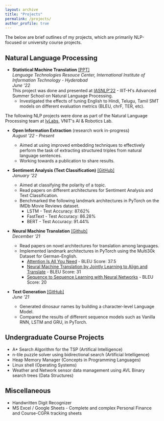 ```yaml
---
layout: archive
title: "Projects"
permalink: /projects/
author_profile: true
---
```


The below are brief outlines of my projects, which are primarily NLP-focused or university course projects.

## Natural Language Processing
- **Statistical Machine Translation** [[PPT]](https://docs.google.com/presentation/d/1-58IoGHbNI8Ji9Tqlyz_v6sYBe4C2gTJr_5YjeeAV4A/edit?usp=sharing) \
    _Language Technologies Resouce Center, International Institute of Information Technology - Hyderabad_ \
    _June '22_ \
    This project was done and presented at [IASNLP'22](https://ltrc.iiit.ac.in/iasnlp2022/) - IIIT-H's Advanced Summer School on Natural Language Processing. 
    - Investigated the effects of tuning English to Hindi, Telugu, Tamil SMT models on different evaluation metrics (BLEU, chrF, TER, etc).

The following NLP projects were done as part of the Natural Language Processing team at [IvLabs](https://www.ivlabs.in/), VNIT's AI & Robotics Lab. 

- **Open Information Extraction** (research work in-progress) \
    _August '22 - Present_
    - Aimed at using improved embedding techniques to effectively perform the task of extracting structured triples from natural language sentences.
    - Working towards a publication to share results.

- **Sentiment Analysis (Text Classification)** [[GitHub]](https://github.com/IvLabs/Natural-Language-Processing/tree/master/text_classification) \
    _January '22_
    - Aimed at classifying the polarity of a topic.
    - Read papers on different architectures for Sentiment Analysis and Text Classification.
    - Benchmarked the following landmark architectures in PyTorch on the IMDb Movie Reviews dataset.
        - LSTM - Test Accuracy: 87.62%
        - FastText - Test Accuracy: 86.28%
        - BERT - Test Accuracy: 91.44%

- **Neural Machine Translation** [[Github]](https://github.com/IvLabs/Natural-Language-Processing/tree/master/neural_machine_translation) \
    _December '21_
    - Read papers on novel architectures for translation among languages.
    - Implemented landmark architectures in PyTorch using the Multi30k Dataset for German-English.
        - [Attention Is All You Need](https://arxiv.org/abs/1706.03762) - BLEU Score: 37.5 
        - [Neural Machine Translation by Jointly Learning to Align and Translate](https://arxiv.org/abs/1409.0473) - BLEU Score: 31
        - [Sequence to Sequence Learning with Neural Networks](https://arxiv.org/abs/1409.3215) - BLEU Score: 20

- **Text Generation** [[GitHub]](https://github.com/IvLabs/Natural-Language-Processing/tree/master/char_rnns) \
    _June '21_
    - Generated dinosaur names by building a character-level Language Model.
    - Compared the results of different sequence models such as Vanilla RNN, LSTM and GRU, in PyTorch.

## Undergraduate Course Projects 
- A* Search Algorithm for the TSP (Artifical Intelligence)
- n-tile puzzle solver using bidirectional search (Artificial Intelligence)
- Heap Memory Manager (Concepts in Programming Languages)
- Linux shell (Operating Systems)
- Weather and Network sensor data management using AVL Binary search trees (Data Structures)

## Miscellaneous
- Handwritten Digit Recognizer
- MS Excel / Google Sheets - Complete and complex Personal Finance and Course-CGPA tracking sheets  
